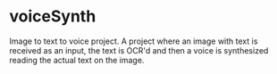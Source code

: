 # voiceSynth

Image to text to voice project.
A project where an image with text is received as an input, the text is OCR'd and then a voice is synthesized reading the
actual text on the image.
